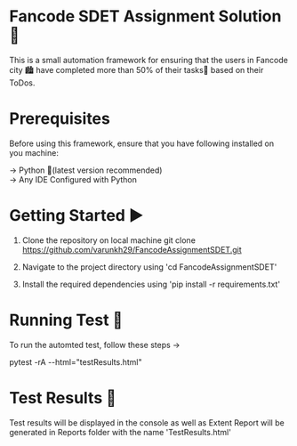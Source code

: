 Fancode SDET Assignment Solution 📒   
=
This is a small automation framework for ensuring that the users in Fancode city 🏙️ have completed more than 50% of their tasks📜 based on their ToDos.


Prerequisites 
=
Before using this framework, ensure that you have following installed on you machine:

-> Python 🚀(latest version recommended)  
-> Any IDE Configured with Python

Getting Started ▶️
=
1. Clone the repository on local machine                                          git clone https://github.com/varunkh29/FancodeAssignmentSDET.git

2. Navigate to the project directory using 'cd FancodeAssignmentSDET' 

3. Install the required dependencies using 'pip install -r requirements.txt' 

Running Test 🏃
=
To run the automted test, follow these steps ->

pytest -rA --html="testResults.html" 

Test Results 🚀
=
Test results will be displayed in the console as well as Extent Report will be generated in Reports folder with the name 'TestResults.html'


